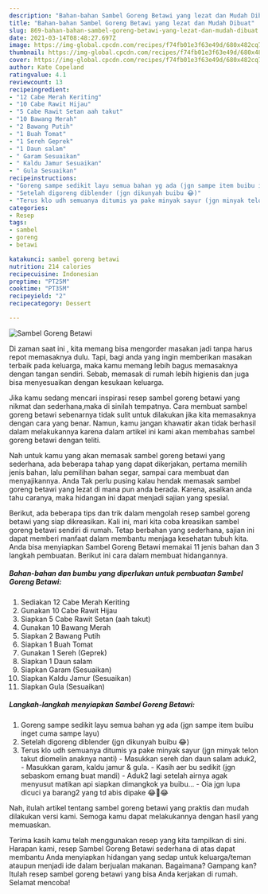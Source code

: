 ```yaml
---
description: "Bahan-bahan Sambel Goreng Betawi yang lezat dan Mudah Dibuat"
title: "Bahan-bahan Sambel Goreng Betawi yang lezat dan Mudah Dibuat"
slug: 869-bahan-bahan-sambel-goreng-betawi-yang-lezat-dan-mudah-dibuat
date: 2021-03-14T08:48:27.697Z
image: https://img-global.cpcdn.com/recipes/f74fb01e3f63e49d/680x482cq70/sambel-goreng-betawi-foto-resep-utama.jpg
thumbnail: https://img-global.cpcdn.com/recipes/f74fb01e3f63e49d/680x482cq70/sambel-goreng-betawi-foto-resep-utama.jpg
cover: https://img-global.cpcdn.com/recipes/f74fb01e3f63e49d/680x482cq70/sambel-goreng-betawi-foto-resep-utama.jpg
author: Kate Copeland
ratingvalue: 4.1
reviewcount: 13
recipeingredient:
- "12 Cabe Merah Keriting"
- "10 Cabe Rawit Hijau"
- "5 Cabe Rawit Setan aah takut"
- "10 Bawang Merah"
- "2 Bawang Putih"
- "1 Buah Tomat"
- "1 Sereh Geprek"
- "1 Daun salam"
- " Garam Sesuaikan"
- " Kaldu Jamur Sesuaikan"
- " Gula Sesuaikan"
recipeinstructions:
- "Goreng sampe sedikit layu semua bahan yg ada (jgn sampe item buibu inget cuma sampe layu)"
- "Setelah digoreng diblender (jgn dikunyah buibu 😂)"
- "Terus klo udh semuanya ditumis ya pake minyak sayur (jgn minyak telon takut diomelin anaknya nanti)  Masukkan sereh dan daun salam aduk2, Masukkan garam, kaldu jamur &amp; gula. Kasih aer bu sedikit (jgn sebaskom emang buat mandi) Aduk2 lagi setelah airnya agak menyusut matikan api siapkan dimangkok ya buibu... Oia jgn lupa dicuci ya barang2 yang td abis dipake 😂🤣😂"
categories:
- Resep
tags:
- sambel
- goreng
- betawi

katakunci: sambel goreng betawi 
nutrition: 214 calories
recipecuisine: Indonesian
preptime: "PT25M"
cooktime: "PT35M"
recipeyield: "2"
recipecategory: Dessert

---
```



![Sambel Goreng Betawi](https://img-global.cpcdn.com/recipes/f74fb01e3f63e49d/680x482cq70/sambel-goreng-betawi-foto-resep-utama.jpg)

Di zaman  saat ini , kita memang bisa mengorder masakan jadi tanpa harus repot memasaknya dulu. Tapi, bagi anda yang ingin memberikan masakan terbaik pada keluarga, maka kamu memang lebih bagus memasaknya dengan tangan sendiri. Sebab, memasak di rumah lebih higienis dan juga bisa menyesuaikan dengan kesukaan keluarga.

Jika kamu sedang mencari inspirasi resep sambel goreng betawi yang nikmat dan sederhana,maka di sinilah tempatnya. Cara membuat sambel goreng betawi  sebenarnya tidak sulit untuk dilakukan jika kita memasaknya dengan cara yang benar. Namun, kamu jangan khawatir akan tidak berhasil dalam melakukannya 
karena dalam artikel ini kami akan membahas sambel goreng betawi dengan teliti.  



Nah untuk kamu yang akan memasak sambel goreng betawi yang sederhana, ada beberapa tahap yang dapat dikerjakan, pertama memilih jenis bahan, lalu pemilihan bahan segar, sampai cara membuat dan menyajikannya. Anda Tak perlu pusing kalau hendak memasak sambel goreng betawi yang lezat di mana pun anda berada. Karena, asalkan anda  tahu caranya, maka hidangan ini dapat menjadi sajian yang spesial.

Berikut, ada beberapa tips dan trik dalam mengolah resep sambel goreng betawi yang siap dikreasikan. Kali ini, mari kita coba kreasikan sambel goreng betawi sendiri di rumah. Tetap berbahan yang sederhana, sajian ini dapat memberi manfaat dalam membantu menjaga kesehatan tubuh kita. Anda bisa menyiapkan Sambel Goreng Betawi memakai 11 jenis bahan dan 3 langkah pembuatan. Berikut ini cara dalam membuat hidangannya.

<!--inarticleads1-->

##### Bahan-bahan dan bumbu yang diperlukan untuk pembuatan Sambel Goreng Betawi:

1. Sediakan 12 Cabe Merah Keriting
1. Gunakan 10 Cabe Rawit Hijau
1. Siapkan 5 Cabe Rawit Setan (aah takut)
1. Gunakan 10 Bawang Merah
1. Siapkan 2 Bawang Putih
1. Siapkan 1 Buah Tomat
1. Gunakan 1 Sereh (Geprek)
1. Siapkan 1 Daun salam
1. Siapkan  Garam (Sesuaikan)
1. Siapkan  Kaldu Jamur (Sesuaikan)
1. Siapkan  Gula (Sesuaikan)




<!--inarticleads2-->

##### Langkah-langkah menyiapkan Sambel Goreng Betawi:

1. Goreng sampe sedikit layu semua bahan yg ada (jgn sampe item buibu inget cuma sampe layu)
1. Setelah digoreng diblender (jgn dikunyah buibu 😂)
1. Terus klo udh semuanya ditumis ya pake minyak sayur (jgn minyak telon takut diomelin anaknya nanti)  - Masukkan sereh dan daun salam aduk2, - Masukkan garam, kaldu jamur &amp; gula. - Kasih aer bu sedikit (jgn sebaskom emang buat mandi) - Aduk2 lagi setelah airnya agak menyusut matikan api siapkan dimangkok ya buibu... - Oia jgn lupa dicuci ya barang2 yang td abis dipake 😂🤣😂




Nah, itulah artikel tentang  sambel goreng betawi  yang praktis dan mudah dilakukan versi kami. Semoga kamu dapat melakukannya dengan hasil yang memuaskan. 

Terima kasih kamu telah menggunakan resep yang kita tampilkan di sini. Harapan kami, resep  Sambel Goreng Betawi sederhana di atas dapat membantu Anda menyiapkan hidangan yang sedap untuk keluarga/teman ataupun menjadi ide dalam berjualan makanan. Bagaimana? Gampang kan? Itulah resep sambel goreng betawi yang bisa Anda kerjakan di rumah. Selamat mencoba!

